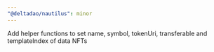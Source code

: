 ```yaml
---
"@deltadao/nautilus": minor
---
```


Add helper functions to set name, symbol, tokenUri, transferable and templateIndex of data NFTs
